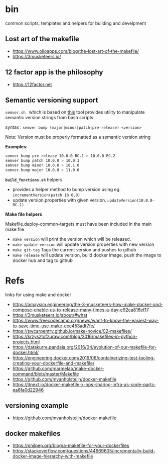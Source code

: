 # bin
common scripts, templates and helpers for building and develpment

## Lost art of the makefile

- https://www.olioapps.com/blog/the-lost-art-of-the-makefile/
- https://3musketeers.io/

## 12 factor app is the philosophy
- https://12factor.net

## Semantic versioning support
```semver.sh ``` which is based on [this](https://github.com/fsaintjacques/semver-tool) tool provides utility
to manipulate semantic version strings from bash scripts.

syntax : ```semver bump (major|minor|patch|pre-release) <version>```

Note: Version must be properly formatted as a semantic version string

**Examples**: 

```bash
semver bump pre-release 10.0.0-RC.1 > 10.0.0-RC.2
semver bump patch 10.0.0 > 10.0.1
semver bump minor 10.0.0 > 10.1.0
semver bump major 10.0.0 > 11.0.0
```

**```build_functions.sh```** helpers
- provides a helper method to bump version using eg. ```incrementVersion(patch 10.0.0)```
- update version.properties with given version. ```updateVersion(10.0.0-RC.1)```

**Make file helpers**

Makefile.deploy-common-targets must have been included in the main make file

- ``make version`` will print the version which will be released.
- ``make update-version`` will update version.properties with new version
- ``make git-tag`` Tags the current version and pushes to github
- ```make release``` will update version, build docker image, push the image to docker hub and tag to github

# Refs

links for using make and docker
- https://amaysim.engineering/the-3-musketeers-how-make-docker-and-compose-enable-us-to-release-many-times-a-day-e92ca816ef17
- https://3musketeers.io/about/#what
- https://www.freecodecamp.org/news/want-to-know-the-easiest-way-to-save-time-use-make-eec453adf7fe/
- https://swcarpentry.github.io/make-novice/02-makefiles/
- https://krzysztofzuraw.com/blog/2016/makefiles-in-python-projects.html
- https://datakurre.pandala.org/2016/04/evolution-of-our-makefile-for-docker.html/
- https://engineering.docker.com/2019/06/containerizing-test-tooling-creating-your-dockerfile-and-makefile/
- https://github.com/marmelab/make-docker-command/blob/master/Makefile
- https://github.com/mvanholsteijn/docker-makefile
- https://itnext.io/docker-makefile-x-ops-sharing-infra-as-code-parts-ea6fa0d22946

## versioning example

- https://github.com/mvanholsteijn/docker-makefile

## docker makefiles
- https://philpep.org/blog/a-makefile-for-your-dockerfiles
- https://stackoverflow.com/questions/44969605/incrementally-build-docker-image-hierarchy-with-makefile

